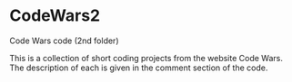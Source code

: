 # CodeWars2
Code Wars code (2nd folder)

This is a collection of short coding projects from the website Code Wars.  The description of each is given in the comment section of the code.
